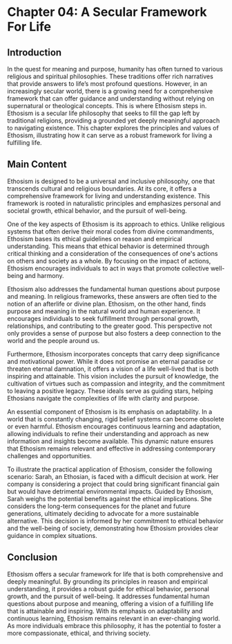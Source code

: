 # Chapter 04: A Secular Framework For Life

## Introduction

In the quest for meaning and purpose, humanity has often turned to various religious and spiritual philosophies. These traditions offer rich narratives that provide answers to life’s most profound questions. However, in an increasingly secular world, there is a growing need for a comprehensive framework that can offer guidance and understanding without relying on supernatural or theological concepts. This is where Ethosism steps in. Ethosism is a secular life philosophy that seeks to fill the gap left by traditional religions, providing a grounded yet deeply meaningful approach to navigating existence. This chapter explores the principles and values of Ethosism, illustrating how it can serve as a robust framework for living a fulfilling life.

## Main Content

Ethosism is designed to be a universal and inclusive philosophy, one that transcends cultural and religious boundaries. At its core, it offers a comprehensive framework for living and understanding existence. This framework is rooted in naturalistic principles and emphasizes personal and societal growth, ethical behavior, and the pursuit of well-being.

One of the key aspects of Ethosism is its approach to ethics. Unlike religious systems that often derive their moral codes from divine commandments, Ethosism bases its ethical guidelines on reason and empirical understanding. This means that ethical behavior is determined through critical thinking and a consideration of the consequences of one's actions on others and society as a whole. By focusing on the impact of actions, Ethosism encourages individuals to act in ways that promote collective well-being and harmony.

Ethosism also addresses the fundamental human questions about purpose and meaning. In religious frameworks, these answers are often tied to the notion of an afterlife or divine plan. Ethosism, on the other hand, finds purpose and meaning in the natural world and human experience. It encourages individuals to seek fulfillment through personal growth, relationships, and contributing to the greater good. This perspective not only provides a sense of purpose but also fosters a deep connection to the world and the people around us.

Furthermore, Ethosism incorporates concepts that carry deep significance and motivational power. While it does not promise an eternal paradise or threaten eternal damnation, it offers a vision of a life well-lived that is both inspiring and attainable. This vision includes the pursuit of knowledge, the cultivation of virtues such as compassion and integrity, and the commitment to leaving a positive legacy. These ideals serve as guiding stars, helping Ethosians navigate the complexities of life with clarity and purpose.

An essential component of Ethosism is its emphasis on adaptability. In a world that is constantly changing, rigid belief systems can become obsolete or even harmful. Ethosism encourages continuous learning and adaptation, allowing individuals to refine their understanding and approach as new information and insights become available. This dynamic nature ensures that Ethosism remains relevant and effective in addressing contemporary challenges and opportunities.

To illustrate the practical application of Ethosism, consider the following scenario: Sarah, an Ethosian, is faced with a difficult decision at work. Her company is considering a project that could bring significant financial gain but would have detrimental environmental impacts. Guided by Ethosism, Sarah weighs the potential benefits against the ethical implications. She considers the long-term consequences for the planet and future generations, ultimately deciding to advocate for a more sustainable alternative. This decision is informed by her commitment to ethical behavior and the well-being of society, demonstrating how Ethosism provides clear guidance in complex situations.

## Conclusion

Ethosism offers a secular framework for life that is both comprehensive and deeply meaningful. By grounding its principles in reason and empirical understanding, it provides a robust guide for ethical behavior, personal growth, and the pursuit of well-being. It addresses fundamental human questions about purpose and meaning, offering a vision of a fulfilling life that is attainable and inspiring. With its emphasis on adaptability and continuous learning, Ethosism remains relevant in an ever-changing world. As more individuals embrace this philosophy, it has the potential to foster a more compassionate, ethical, and thriving society.